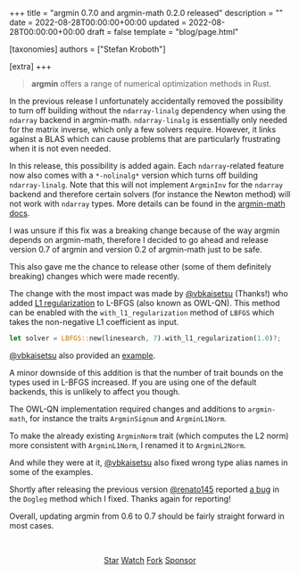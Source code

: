 +++
title = "argmin 0.7.0 and argmin-math 0.2.0 released"
description = ""
date = 2022-08-28T00:00:00+00:00
updated = 2022-08-28T00:00:00+00:00
draft = false
template = "blog/page.html"

[taxonomies]
authors = ["Stefan Kroboth"]

[extra]
+++

> <b>argmin</b> offers a range of numerical optimization methods in Rust.

In the previous release I unfortunately accidentally removed the possibility to turn off building without the `ndarray-linalg` dependency when using the `ndarray` backend in argmin-math.
`ndarray-linalg` is essentially only needed for the matrix inverse, which only a few solvers require.
However, it links against a BLAS which can cause problems that are particularly frustrating when it is not even needed.

In this release, this possibility is added again.
Each `ndarray`-related feature now also comes with a `*-nolinalg*` version which turns off building `ndarray-linalg`.
Note that this will not implement `ArgminInv` for the `ndarray` backend and therefore certain solvers (for instance the Newton method) will not work with `ndarray` types.
More details can be found in the [argmin-math docs](https://docs.rs/argmin-math/). 

I was unsure if this fix was a breaking change because of the way argmin depends on argmin-math, therefore I decided to go ahead and release version 0.7 of argmin and version 0.2 of argmin-math just to be safe.

This also gave me the chance to release other (some of them definitely breaking) changes which were made recently.

The change with the most impact was made by [@vbkaisetsu](https://github.com/vbkaisetsu) (Thanks!) who added [L1 regularization](L1-regularization) to L-BFGS (also known as OWL-QN). 
This method can be enabled with the `with_l1_regularization` method of `LBFGS` which takes the non-negative L1 coefficient as input.

```rust
let solver = LBFGS::new(linesearch, 7).with_l1_regularization(1.0)?;
```

[@vbkaisetsu](https://github.com/vbkaisetsu) also provided an [example](https://github.com/argmin-rs/argmin/tree/argmin-v0.7.0/argmin/examples/owl_qn.rs). 

A minor downside of this addition is that the number of trait bounds on the types used in L-BFGS increased.
If you are using one of the default backends, this is unlikely to affect you though.

The OWL-QN implementation required changes and additions to `argmin-math`, for instance the traits `ArgminSignum` and `ArgminL1Norm`. 

To make the already existing `ArgminNorm` trait (which computes the L2 norm) more consistent with `ArgminL1Norm`, I renamed it to `ArgminL2Norm`.

And while they were at it, [@vbkaisetsu](https://github.com/vbkaisetsu) also fixed wrong type alias names in some of the examples.

Shortly after releasing the previous version [@renato145](https://github.com/renato145) reported [a bug](https://github.com/argmin-rs/argmin/issues/246) in the `Dogleg` method which I fixed.
Thanks again for reporting!


Overall, updating argmin from 0.6 to 0.7 should be fairly straight forward in most cases.


<br>
<script async defer src="https://buttons.github.io/buttons.js"></script>
<p align="center">
<a class="github-button" href="https://github.com/argmin-rs/argmin" data-icon="octicon-star" data-size="large" data-show-count="true" aria-label="Star argmin-rs/argmin on GitHub">Star</a>
<a class="github-button" href="https://github.com/argmin-rs/argmin/subscription" data-icon="octicon-eye" data-size="large" data-show-count="true" aria-label="Watch argmin-rs/argmin on GitHub">Watch</a>
<a class="github-button" href="https://github.com/argmin-rs/argmin/fork" data-icon="octicon-repo-forked" data-size="large" data-show-count="true" aria-label="Fork argmin-rs/argmin on GitHub">Fork</a>
<a class="github-button" href="https://github.com/sponsors/stefan-k" data-icon="octicon-heart" data-size="large" aria-label="Sponsor @stefan-k on GitHub">Sponsor</a>
</p>
